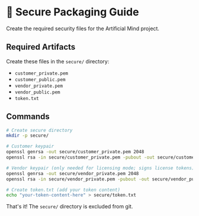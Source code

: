 # 🔐 Secure Packaging Guide

Create the required security files for the Artificial Mind project.

## Required Artifacts

Create these files in the `secure/` directory:
- `customer_private.pem`
- `customer_public.pem`
- `vendor_private.pem`
- `vendor_public.pem`
- `token.txt`

## Commands

```bash
# Create secure directory
mkdir -p secure/

# Customer keypair
openssl genrsa -out secure/customer_private.pem 2048
openssl rsa -in secure/customer_private.pem -pubout -out secure/customer_public.pem

# Vendor keypair (only needed for licensing mode; signs license tokens)
openssl genrsa -out secure/vendor_private.pem 2048
openssl rsa -in secure/vendor_private.pem -pubout -out secure/vendor_public.pem

# Create token.txt (add your token content)
echo "your-token-content-here" > secure/token.txt
```

That's it! The `secure/` directory is excluded from git.